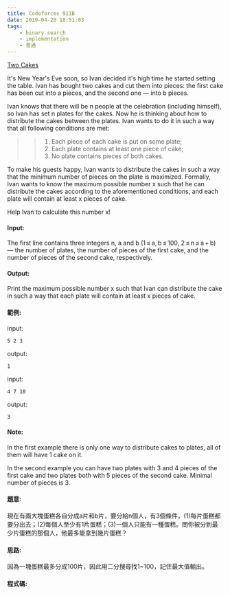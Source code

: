 ```yaml
---
title: Codeforces 911B
date: 2019-04-20 18:51:03
tags:
    - binary search 
    - implementation
    - 普通
---
```

[Two Cakes](https://codeforces.com/problemset/problem/911/B)

It's New Year's Eve soon, so Ivan decided it's high time he started setting the table. Ivan has bought two cakes and cut them into pieces: the first cake has been cut into a pieces, and the second one — into b pieces.
<!-- more -->
Ivan knows that there will be n people at the celebration (including himself), so Ivan has set n plates for the cakes. Now he is thinking about how to distribute the cakes between the plates. Ivan wants to do it in such a way that all following conditions are met:

>>1. Each piece of each cake is put on some plate;
>>2. Each plate contains at least one piece of cake;
>>3. No plate contains pieces of both cakes.

To make his guests happy, Ivan wants to distribute the cakes in such a way that the minimum number of pieces on the plate is maximized. Formally, Ivan wants to know the maximum possible number x such that he can distribute the cakes according to the aforementioned conditions, and each plate will contain at least x pieces of cake.

Help Ivan to calculate this number x!

#### Input:
The first line contains three integers n, a and b (1 ≤ a, b ≤ 100, 2 ≤ n ≤ a + b) — the number of plates, the number of pieces of the first cake, and the number of pieces of the second cake, respectively.

#### Output:
Print the maximum possible number x such that Ivan can distribute the cake in such a way that each plate will contain at least x pieces of cake.

#### 範例:
input:
```
5 2 3
```
output:
```
1
```
input:
```
4 7 10
```
output:
```
3
```
#### Note:
In the first example there is only one way to distribute cakes to plates, all of them will have 1 cake on it.

In the second example you can have two plates with 3 and 4 pieces of the first cake and two plates both with 5 pieces of the second cake. Minimal number of pieces is 3.

#### 題意:
現在有兩大塊蛋糕各自分成a片和b片，要分給n個人，有3個條件，(1)每片蛋糕都要分出去；(2)每個人至少有1片蛋糕；(3)一個人只能有一種蛋糕。問你被分到最少片蛋糕的那個人，他最多能拿到幾片蛋糕？

#### 思路:
因為一塊蛋糕最多分成100片，因此用二分搜尋找1~100，記住最大值輸出。

#### 程式碼:
<script src="https://gist.github.com/Daviswww/514ffd6016100eaa0ee60e4e42edc292.js"></script>
